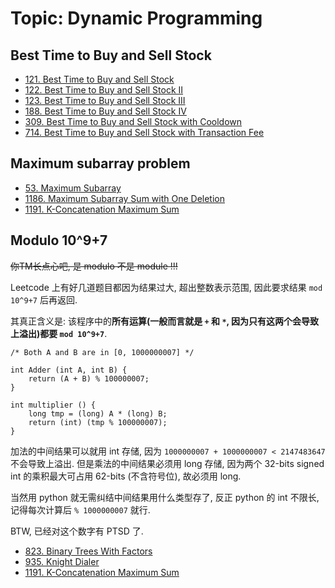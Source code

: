 # Topic: Dynamic Programming

## Best Time to Buy and Sell Stock

- [121. Best Time to Buy and Sell Stock][8]
- [122. Best Time to Buy and Sell Stock II][9]
- [123. Best Time to Buy and Sell Stock III][10]
- [188. Best Time to Buy and Sell Stock IV][11]
- [309. Best Time to Buy and Sell Stock with Cooldown][12]
- [714. Best Time to Buy and Sell Stock with Transaction Fee][13]

## Maximum subarray problem

- [53. Maximum Subarray][5]
- [1186. Maximum Subarray Sum with One Deletion][28]
- [1191. K-Concatenation Maximum Sum][29]

## Modulo 10^9+7

~~你TM长点心吧, 是 modulo 不是 module !!!~~

Leetcode 上有好几道题目都因为结果过大, 超出整数表示范围, 因此要求结果 `mod 10^9+7` 后再返回.

其真正含义是: 该程序中的**所有运算(一般而言就是 `+` 和 `*`, 因为只有这两个会导致上溢出)都要 `mod 10^9+7`**.

```nohighlight
/* Both A and B are in [0, 1000000007] */

int Adder (int A, int B) {
    return (A + B) % 100000007;
}

int multiplier () {
    long tmp = (long) A * (long) B;
    return (int) (tmp % 100000007);
}
```

加法的中间结果可以就用 int 存储, 因为 `1000000007 + 1000000007 < 2147483647` 不会导致上溢出. 但是乘法的中间结果必须用 long 存储, 因为两个 32-bits signed int 的乘积最大可占用 62-bits (不含符号位), 故必须用 long.

当然用 python 就无需纠结中间结果用什么类型存了, 反正 python 的 int 不限长, 记得每次计算后 `% 1000000007` 就行.

BTW, 已经对这个数字有 PTSD 了.

- [823. Binary Trees With Factors][22]
- [935. Knight Dialer][24]
- [1191. K-Concatenation Maximum Sum][29]

[1]: ../solutions/5.longest-palindromic-substring.md
[2]: ../solutions/22.generate-parentheses.md
[3]: ../solutions/32.longest-valid-parentheses.md
[4]: ../solutions/42.trapping-rain-water.md
[5]: ../solutions/53.maximum-subarray.md
[6]: ../solutions/62.unique-paths.md
[7]: ../solutions/72.edit-distance.md
[8]: ../solutions/121.best-time-to-buy-and-sell-stock.md
[9]: ../solutions/122.best-time-to-buy-and-sell-stock-ii.md
[10]: ../solutions/123.best-time-to-buy-and-sell-stock-iii.md
[11]: ../solutions/188.best-time-to-buyand-sell-stock-iv.md
[12]: ../solutions/309.best-time-to-buy-and-sell-stock-with-cooldown.md
[13]: ../solutions/714.best-time-to-buy-and-sell-stock-with-transaction-fee.md
[14]: ../solutions/139.word-break.md
[15]: ../solutions/174.dungeon-game.md
[16]: ../solutions/300.longest-increasing-subsequence.md
[17]: ../solutions/354.russian-doll-envelopes.md
[18]: ../solutions/650.2-keys-keyboard.md
[19]: ../solutions/718.maximum-lengthof-repeated-subarray.md
[20]: ../solutions/787.cheapest-flights-within-k-stops.md
[21]: ../solutions/808.soup-servings.md
[22]: ../solutions/823.binary-trees-with-factors.md
[23]: ../solutions/931.minimum-falling-path-sum.md
[24]: ../solutions/935.knight-dialer.md
[25]: ../solutions/983.minimum-cost-for-tickets.md
[26]: ../solutions/84.largest-rectanglein-histogram.md
[27]: ../solutions/1024.video-stitching.md
[28]: ../solutions/1186.maximum-subarray-sum-with-one-deletion.md
[29]: ../solutions/1191.k-concatenation-maximum-sum.md

